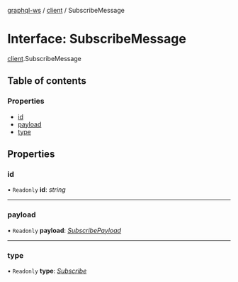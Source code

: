 [graphql-ws](../README.md) / [client](../modules/client.md) / SubscribeMessage

# Interface: SubscribeMessage

[client](../modules/client.md).SubscribeMessage

## Table of contents

### Properties

- [id](client.subscribemessage.md#id)
- [payload](client.subscribemessage.md#payload)
- [type](client.subscribemessage.md#type)

## Properties

### id

• `Readonly` **id**: *string*

___

### payload

• `Readonly` **payload**: [*SubscribePayload*](message.subscribepayload.md)

___

### type

• `Readonly` **type**: [*Subscribe*](../enums/message.messagetype.md#subscribe)
